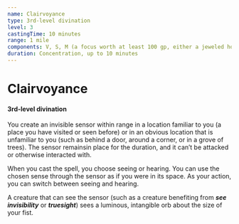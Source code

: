 ```yaml
---
name: Clairvoyance
type: 3rd-level divination
level: 3
castingTime: 10 minutes
range: 1 mile
components: V, S, M (a focus worth at least 100 gp, either a jeweled horn for hearing or a glass eye for seeing)
duration: Concentration, up to 10 minutes
---
```


# Clairvoyance

#### 3rd-level divination

You create an invisible sensor within range in a location familiar to you (a place you have visited or seen before) or in an obvious location that is unfamiliar to you (such as behind a door, around a corner, or in a grove of trees). The sensor remainsin place for the duration, and it can’t be attacked or otherwise interacted with.

When you cast the spell, you choose seeing or hearing. You can use the chosen sense through the sensor as if you were in its space. As your action, you can switch between seeing and hearing.

A creature that can see the sensor (such as a creature benefiting from _**see invisibility**_ or _**truesight**_) sees a luminous, intangible orb about the size of your fist.
